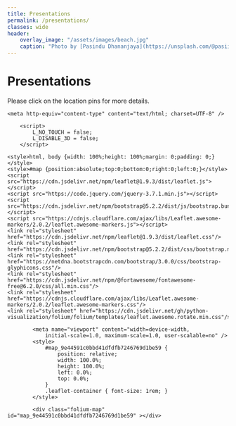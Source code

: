 ```yaml
---
title: Presentations
permalink: /presentations/
classes: wide
header:
    overlay_image: "/assets/images/beach.jpg"
    caption: "Photo by [Pasindu Dhananjaya](https://unsplash.com/@pasiiijay) on [Unsplash](https://unsplash.com)"
---
```


# Presentations

Please click on the location pins for more details.

<head>

    <meta http-equiv="content-type" content="text/html; charset=UTF-8" />

        <script>
            L_NO_TOUCH = false;
            L_DISABLE_3D = false;
        </script>

    <style>html, body {width: 100%;height: 100%;margin: 0;padding: 0;}</style>
    <style>#map {position:absolute;top:0;bottom:0;right:0;left:0;}</style>
    <script src="https://cdn.jsdelivr.net/npm/leaflet@1.9.3/dist/leaflet.js"></script>
    <script src="https://code.jquery.com/jquery-3.7.1.min.js"></script>
    <script src="https://cdn.jsdelivr.net/npm/bootstrap@5.2.2/dist/js/bootstrap.bundle.min.js"></script>
    <script src="https://cdnjs.cloudflare.com/ajax/libs/Leaflet.awesome-markers/2.0.2/leaflet.awesome-markers.js"></script>
    <link rel="stylesheet" href="https://cdn.jsdelivr.net/npm/leaflet@1.9.3/dist/leaflet.css"/>
    <link rel="stylesheet" href="https://cdn.jsdelivr.net/npm/bootstrap@5.2.2/dist/css/bootstrap.min.css"/>
    <link rel="stylesheet" href="https://netdna.bootstrapcdn.com/bootstrap/3.0.0/css/bootstrap-glyphicons.css"/>
    <link rel="stylesheet" href="https://cdn.jsdelivr.net/npm/@fortawesome/fontawesome-free@6.2.0/css/all.min.css"/>
    <link rel="stylesheet" href="https://cdnjs.cloudflare.com/ajax/libs/Leaflet.awesome-markers/2.0.2/leaflet.awesome-markers.css"/>
    <link rel="stylesheet" href="https://cdn.jsdelivr.net/gh/python-visualization/folium/folium/templates/leaflet.awesome.rotate.min.css"/>

            <meta name="viewport" content="width=device-width,
                initial-scale=1.0, maximum-scale=1.0, user-scalable=no" />
            <style>
                #map_9e44591c0bbd41dfdfb7246769d1be59 {
                    position: relative;
                    width: 100.0%;
                    height: 100.0%;
                    left: 0.0%;
                    top: 0.0%;
                }
                .leaflet-container { font-size: 1rem; }
            </style>

</head>
<body>


            <div class="folium-map" id="map_9e44591c0bbd41dfdfb7246769d1be59" ></div>

</body>
<script>


            var map_9e44591c0bbd41dfdfb7246769d1be59 = L.map(
                "map_9e44591c0bbd41dfdfb7246769d1be59",
                {
                    center: [35.994034, -78.898621],
                    crs: L.CRS.EPSG3857,
                    zoom: 4,
                    zoomControl: true,
                    preferCanvas: false,
                }
            );





            var tile_layer_58d1195f1a5eb526b0984139c3c8ebdc = L.tileLayer(
                "https://tile.openstreetmap.org/{z}/{x}/{y}.png",
                {"attribution": "\u0026copy; \u003ca href=\"https://www.openstreetmap.org/copyright\"\u003eOpenStreetMap\u003c/a\u003e contributors", "detectRetina": false, "maxNativeZoom": 19, "maxZoom": 19, "minZoom": 0, "noWrap": false, "opacity": 1, "subdomains": "abc", "tms": false}
            );


            tile_layer_58d1195f1a5eb526b0984139c3c8ebdc.addTo(map_9e44591c0bbd41dfdfb7246769d1be59);


            var marker_d0024436a353122bc38dadbfe59bd294 = L.marker(
                [40.4883, -74.4478],
                {}
            ).addTo(map_9e44591c0bbd41dfdfb7246769d1be59);


        var popup_424782cfb02fba7a0980205e481079e3 = L.popup({"maxWidth": 500});



                var html_4f95bc0d1028bae9a349912f83bc3d7e = $(`<div id="html_4f95bc0d1028bae9a349912f83bc3d7e" style="width: 100.0%; height: 100.0%;"><b>A tutorial on PyProcar: A Python library for electronic structure pre/post-processing</b><br>                         Rutgers Univesity, New Brunswick, NJ<br>                         June 25, 2021                          (Invited Virtual Talk)</div>`)[0];
                popup_424782cfb02fba7a0980205e481079e3.setContent(html_4f95bc0d1028bae9a349912f83bc3d7e);



        marker_d0024436a353122bc38dadbfe59bd294.bindPopup(popup_424782cfb02fba7a0980205e481079e3)
        ;




            var marker_08197becc698632b326fbbf39ab688ca = L.marker(
                [39.629524, -79.955894],
                {}
            ).addTo(map_9e44591c0bbd41dfdfb7246769d1be59);


        var popup_2ec0d3cbf503011537510d076675cc90 = L.popup({"maxWidth": 500});



                var html_15609c331d3ee735766d23380ce36be5 = $(`<div id="html_15609c331d3ee735766d23380ce36be5" style="width: 100.0%; height: 100.0%;"><b>Recent Developments in PyProcar: A Python library for electronic structure pre/post-processing</b><br>                         APS March Meeting, <br>                         March 15-19, 2021                          (Virtual Talk)</div>`)[0];
                popup_2ec0d3cbf503011537510d076675cc90.setContent(html_15609c331d3ee735766d23380ce36be5);



        marker_08197becc698632b326fbbf39ab688ca.bindPopup(popup_2ec0d3cbf503011537510d076675cc90)
        ;




            var marker_680eba5eaebcb85d78cc0e6a4a5d43a6 = L.marker(
                [41.0, -77.0],
                {}
            ).addTo(map_9e44591c0bbd41dfdfb7246769d1be59);


        var popup_0733607e6858eddbe8775250dc4eafda = L.popup({"maxWidth": 500});



                var html_9c3c76072b656805d3fda38eb692a560 = $(`<div id="html_9c3c76072b656805d3fda38eb692a560" style="width: 100.0%; height: 100.0%;"><b>DMFTwDFT: An open-source code combining Dynamical Mean Field Theory with various Density Functional Theory packages</b><br>                         APS Mid Atlantic Section Meeting, <br>                         December 4-6, 2020                          (Virtual Talk)</div>`)[0];
                popup_0733607e6858eddbe8775250dc4eafda.setContent(html_9c3c76072b656805d3fda38eb692a560);



        marker_680eba5eaebcb85d78cc0e6a4a5d43a6.bindPopup(popup_0733607e6858eddbe8775250dc4eafda)
        ;




            var marker_dcba39cb77915b5077bd214dc124fdbe = L.marker(
                [35.787743, -78.644257],
                {}
            ).addTo(map_9e44591c0bbd41dfdfb7246769d1be59);


        var popup_71d0250840de6fb1e4c9d244475bd969 = L.popup({"maxWidth": 500});



                var html_2dbff715c63e1cc59ae938d8bcaa9c3d = $(`<div id="html_2dbff715c63e1cc59ae938d8bcaa9c3d" style="width: 100.0%; height: 100.0%;"><b>PyProcar: A Python library for electronic structure pre/post-processing</b><br>                         Carolina Science Symposium, Raleigh, NC<br>                         November 12-13, 2020                          (Virtual Talk)</div>`)[0];
                popup_71d0250840de6fb1e4c9d244475bd969.setContent(html_2dbff715c63e1cc59ae938d8bcaa9c3d);



        marker_dcba39cb77915b5077bd214dc124fdbe.bindPopup(popup_71d0250840de6fb1e4c9d244475bd969)
        ;




            var marker_0d7a6ff864b11efc666919909753a758 = L.marker(
                [37.325954, -120.499992],
                {}
            ).addTo(map_9e44591c0bbd41dfdfb7246769d1be59);


        var popup_21223fb8d66514fd594d65a6342440c2 = L.popup({"maxWidth": 500});



                var html_d4272be08b9bd88fe44fc668f76d94a4 = $(`<div id="html_d4272be08b9bd88fe44fc668f76d94a4" style="width: 100.0%; height: 100.0%;"><b>PyProcar: A Python library for electronic structure pre/post-processing</b><br>                         Electronic Structure Workshop, University of California, Merced, CA<br>                         June 2-5, 2020                          (Virtual Talk)</div>`)[0];
                popup_21223fb8d66514fd594d65a6342440c2.setContent(html_d4272be08b9bd88fe44fc668f76d94a4);



        marker_0d7a6ff864b11efc666919909753a758.bindPopup(popup_21223fb8d66514fd594d65a6342440c2)
        ;




            var marker_6874f85c8dc519706621358c1371abaa = L.marker(
                [42.361145, -71.057083],
                {}
            ).addTo(map_9e44591c0bbd41dfdfb7246769d1be59);


        var popup_c57495cbba0ef84ff98ebde01937f22a = L.popup({"maxWidth": 500});



                var html_4d6f879222fd8da176070feec8c771bd = $(`<div id="html_4d6f879222fd8da176070feec8c771bd" style="width: 100.0%; height: 100.0%;"><b>An ab-initio DFT+DMFT study of the effect of oxygen vacancies on structural, electronic and magnetic properties of rare-earth nickelate perovskites (RNO3)</b><br>                         APS March Meeting, Boston, MA<br>                         March 4-8, 2020                          (Talk)</div>`)[0];
                popup_c57495cbba0ef84ff98ebde01937f22a.setContent(html_4d6f879222fd8da176070feec8c771bd);



        marker_6874f85c8dc519706621358c1371abaa.bindPopup(popup_c57495cbba0ef84ff98ebde01937f22a)
        ;




            var marker_107404576a3a506ce9d486ce648acfc0 = L.marker(
                [45.404476, -71.888351],
                {}
            ).addTo(map_9e44591c0bbd41dfdfb7246769d1be59);


        var popup_6dfa210d6658aec04415b307b598d40a = L.popup({"maxWidth": 500});



                var html_e2489527e955a10dc98e94c66cdcf03c = $(`<div id="html_e2489527e955a10dc98e94c66cdcf03c" style="width: 100.0%; height: 100.0%;"><b>Development of computational methods for the characterization of novel strongly correlated materials</b><br>                         International Summer School on Computational Quantum Materials, Sherbrooke, Québec, Canada<br>                         May 28 - June 8, 2028                          (Poster)</div>`)[0];
                popup_6dfa210d6658aec04415b307b598d40a.setContent(html_e2489527e955a10dc98e94c66cdcf03c);



        marker_107404576a3a506ce9d486ce648acfc0.bindPopup(popup_6dfa210d6658aec04415b307b598d40a)
        ;




            var marker_45b6c35b9ccf14d077050f0c05a39f30 = L.marker(
                [36.835426, -76.298271],
                {}
            ).addTo(map_9e44591c0bbd41dfdfb7246769d1be59);


        var popup_b15c19e758bb6c70217332743c64eeab = L.popup({"maxWidth": 500});



                var html_4b9070b7509ac1feafa6222ddb51f241 = $(`<div id="html_4b9070b7509ac1feafa6222ddb51f241" style="width: 100.0%; height: 100.0%;"><b>The Effect of Magnetic Field Line Curvature Scattering on the Rapid Loss of Ring Current Ions</b><br>                         Geospace Environment Modeling (GEM) Conference, Portsmouth, VA<br>                         June 18-23, 2017                          (Poster)</div>`)[0];
                popup_b15c19e758bb6c70217332743c64eeab.setContent(html_4b9070b7509ac1feafa6222ddb51f241);



        marker_45b6c35b9ccf14d077050f0c05a39f30.bindPopup(popup_b15c19e758bb6c70217332743c64eeab)
        ;



</script>
